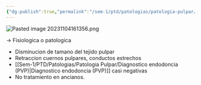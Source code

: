 ```yaml
---
{"dg-publish":true,"permalink":"/sem-1/ptd/patologias/patologia-pulpar/atrofia-pulpar/"}
---
```


![Pasted image 20231104161356.png](/img/user/Sem-1/Cirugia%20Bucal%20I/Medias/Pasted%20image%2020231104161356.png)

→ Fisiologica o patologica

- Disminucion de tamano del tejido pulpar
- Retraccion cuernos pulpares, conductos estrechos
- [[Sem-1/PTD/Patologias/Patologia Pulpar/Diagnostico endodoncia (PVP)\|Diagnostico endodoncia (PVP)]] casi negativas
- No tratamiento en ancianos.